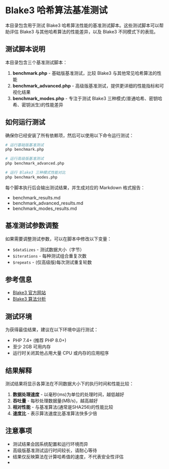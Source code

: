 # Blake3 哈希算法基准测试

本目录包含用于测试 Blake3 哈希算法性能的基准测试脚本。这些测试脚本可以帮助评估 Blake3 与其他哈希算法的性能差异，以及
Blake3 不同模式下的表现。

## 测试脚本说明

本目录包含三个基准测试脚本：

1. **benchmark.php** - 基础版基准测试，比较 Blake3 与其他常见哈希算法的性能
2. **benchmark_advanced.php** - 高级版基准测试，提供更详细的性能指标和可视化结果
3. **benchmark_modes.php** - 专注于测试 Blake3 三种模式(普通哈希、密钥哈希、密钥派生)的性能差异

## 如何运行测试

确保你已经安装了所有依赖项，然后可以使用以下命令运行测试：

```bash
# 运行基础版基准测试
php benchmark.php

# 运行高级版基准测试
php benchmark_advanced.php

# 运行 Blake3 三种模式性能对比
php benchmark_modes.php
```

每个脚本执行后会输出测试结果，并生成对应的 Markdown 格式报告：

- benchmark_results.md
- benchmark_advanced_results.md
- benchmark_modes_results.md

## 基准测试参数调整

如果需要调整测试参数，可以在脚本中修改以下变量：

- `$dataSizes` - 测试数据大小（字节）
- `$iterations` - 每种测试组合重复次数
- `$repeats` - (仅高级版)每次测试重复轮数

## 参考信息

- [Blake3 官方网站](https://github.com/BLAKE3-team/BLAKE3)
- [Blake3 算法分析](https://www.cnblogs.com/freemindblog/p/18460416)

## 测试环境

为获得最佳结果，建议在以下环境中运行测试：

- PHP 7.4+ (推荐 PHP 8.0+)
- 至少 2GB 可用内存
- 运行时关闭其他占用大量 CPU 或内存的应用程序

## 结果解释

测试结果将显示各算法在不同数据大小下的执行时间和性能比较：

1. **数据处理速度** - 以毫秒(ms)为单位的处理时间，越低越好
2. **吞吐量** - 每秒处理数据量(MB/s)，越高越好
3. **相对性能** - 与基准算法(通常是SHA256)的性能比较
4. **速度比** - 表示算法速度比基准算法快多少倍

## 注意事项

- 测试结果会因系统配置和运行环境而异
- 高级版基准测试运行时间较长，请耐心等待
- 结果仅反映算法在计算哈希值的速度，不代表安全性评估
- 
